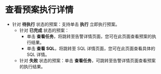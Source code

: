 # 查看预案执行详情


* 针对 **待执行** 状态的预案：支持单击 **执行** 立即执行预案。
  * 针对 **已完成** 状态的预案：
    * 单击 **查看任务**，将跳转至告警详情页面，您可在此页面查看预案的执行结果。
    * 单击 **查看 SQL**，将跳转至 SQL 详情页面，您可在此页面查看具体的 SQL 详情。
  * 针对 **失败** 状态的预案：单击 **查看任务**，可跳转至告警详情页面查看预案的执行结果。